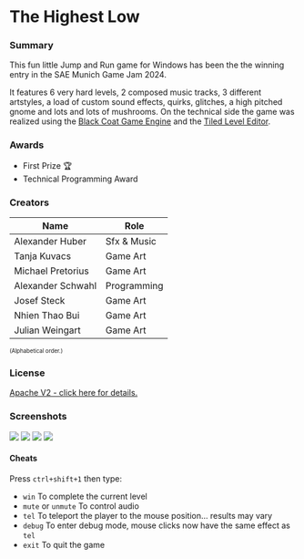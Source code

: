 
# The Highest Low

### Summary
This fun little Jump and Run game for Windows has been the the winning entry in the SAE Munich Game Jam 2024.

It features 6 very hard levels, 2 composed music tracks, 3 different artstyles, a load of custom sound effects, quirks, glitches, a high pitched gnome and lots and lots of mushrooms.
On the technical side the game was realized using the [Black Coat Game Engine](https://github.com/Neovex/BlackCoat) and the [Tiled Level Editor](https://www.mapeditor.org).

### Awards
- First Prize :trophy:
- Technical Programming Award

### Creators
|Name|Role|
|---|---|
|Alexander Huber|Sfx & Music|
|Tanja Kuvacs|Game Art|
|Michael Pretorius|Game Art|
|Alexander Schwahl|Programming|
|Josef Steck|Game Art|
|Nhien Thao Bui|Game Art|
|Julian Weingart|Game Art|
<sub><sub>(Alphabetical order.)</sub></sub>

### License
[Apache V2 - click here for details.](LICENSE.txt)

### Screenshots
![](/Screenshots/1.png)
![](/Screenshots/2.png)
![](/Screenshots/3.png)
![](/Screenshots/4.png)

#### Cheats
Press `ctrl+shift+1` then type:
- `win` To complete the current level
- `mute` or `unmute` To control audio
- `tel` To teleport the player to the mouse position... results may vary
- `debug` To enter debug mode, mouse clicks now have the same effect as `tel`
- `exit` To quit the game
